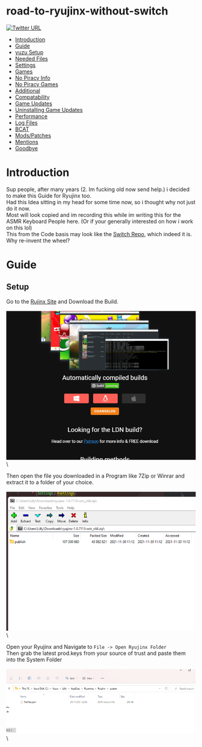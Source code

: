 # road-to-ryujinx-without-switch

[![Twitter URL](https://img.shields.io/twitter/url?label=Follow%20me&style=social&url=https%3A%2F%2Ftwitter.com%2Fpoolpartyakali)](https://twitter.com/PoolPartyAkali)

   * [Introduction](#introduction)
   * [Guide](#guide)
   * [yuzu&nbsp;Setup](#setup)
   * [Needed&nbsp;Files](#files)
   * [Settings](#settings)
   * [Games](#games)
   * [No&nbsp;Piracy&nbsp;Info](#no-piracy)
   * [No&nbsp;Piracy&nbsp;Games](#np-games) 
   * [Additional](#additional)
   * [Compatability](#compatibility) 
   * [Game&nbsp;Updates](#game-updates)
   * [Uninstalling&nbsp;Game&nbsp;Updates](#Uninstalling-Game-Updates)
   * [Performance](#performance)
   * [Log&nbsp;Files](#log-files)
   * [BCAT](#bcats)
   * [Mods/Patches](#addons)
   * [Mentions](#mentions)
   * [Goodbye](#goodbye)

   # Introduction

   Sup people,
   after many years (2. Im fucking old now send help.) i decided to make this Guide for Ryujinx too.\
   Had this Idea sitting in my head for some time now, so i thought why not just do it now.\
   Most will look copied and im recording this while im writing this for the ASMR Keyboard People here. (Or if your generally interested on how i work on this lol)\
   This from the Code basis may look like the [Switch Repo](https://github.com/PrincessAkira/road-to-yuzu-without-switch), which indeed it is. Why re-invent the wheel?

   # Guide

   ## Setup

   Go to the [Rujinx Site](https://ryujinx.org/download) and Download the Build.\
   <br>
   ![Download](Imgs/Download.gif)\

   Then open the file you downloaded in a Program like 7Zip or Winrar and extract it to a folder of your choice.\
   <br>
   ![Extract](Imgs/Extract.gif)\
   
   Open your Ryujinx and Navigate to `File -> Open Ryujinx Folder`\
   Then grab the latest prod.keys from your source of trust and paste them into the System Folder\
   <br>
   ![Keys](Imgs/Keys.gif)\



